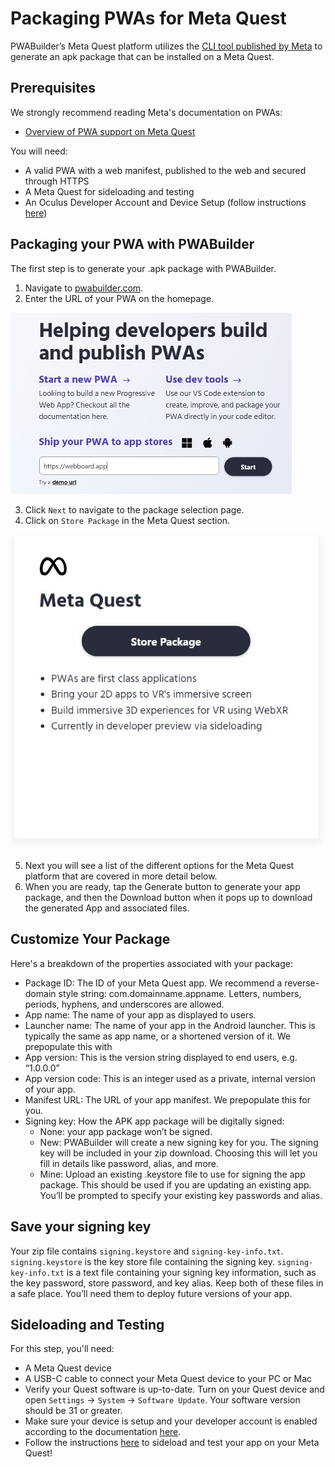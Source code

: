 # Packaging PWAs for Meta Quest

PWABuilder’s Meta Quest platform utilizes the [CLI tool published by Meta](https://developer.oculus.com/documentation/web/pwa-packaging/) to generate an apk package that can be installed on a Meta Quest.

## Prerequisites

We strongly recommend reading Meta's documentation on PWAs:
- [Overview of PWA support on Meta Quest](https://developer.oculus.com/pwa/)

You will need: 
* A valid PWA with a web manifest, published to the web and secured through HTTPS
* A Meta Quest for sideloading and testing
* An Oculus Developer Account and Device Setup (follow instructions [here](https://developer.oculus.com/documentation/native/android/mobile-device-setup/))

## Packaging your PWA with PWABuilder

The first step is to generate your .apk package with PWABuilder.

1. Navigate to [pwabuilder.com](https://pwabuilder.com).
2. Enter the URL of your PWA on the homepage.

<div class="docs-image">
    <img src="../assets/builder/meta/url.jpg" alt="Homepage of pwabuilder.com" width=450>
</div>

3. Click `Next` to navigate to the package selection page.
4. Click on `Store Package` in the Meta Quest section.
   
<div class="docs-image">
    <img src="../assets/builder/meta/store_package.jpg" alt="Meta Store package option on pwabuilder.com" width=550>
</div>

5. Next you will see a list of the different options for the Meta Quest platform that are covered in more detail below.
6. When you are ready, tap the Generate button to generate your app package, and then the Download button when it pops up to download the generated App and associated files.

## Customize Your Package

Here's a breakdown of the properties associated with your package:

* Package ID: The ID of your Meta Quest app. We recommend a reverse-domain style string: com.domainname.appname. Letters, numbers, periods, hyphens, and underscores are allowed.
* App name: The name of your app as displayed to users.
* Launcher name: The name of your app in the Android launcher. This is typically the same as app name, or a shortened version of it. We prepopulate this with 
* App version: This is the version string displayed to end users, e.g. “1.0.0.0”
* App version code: This is an integer used as a private, internal version of your app.
* Manifest URL: The URL of your app manifest. We prepopulate this for you.
* Signing key: How the APK app package will be digitally signed:
  - None: your app package won’t be signed. 
  - New: PWABuilder will create a new signing key for you. The signing key will be included in your zip download. Choosing this will let you fill in details like password, alias, and more.
  - Mine: Upload an existing .keystore file to use for signing the app package. This should be used if you are updating an existing app. You’ll be prompted to specify your existing key passwords and alias.

    
## Save your signing key
Your zip file contains ```signing.keystore``` and ```signing-key-info.txt```. ```signing.keystore``` is the key store file containing the signing key.
```signing-key-info.txt``` is a text file containing your signing key information, such as the key password, store password, and key alias.
Keep both of these files in a safe place. You’ll need them to deploy future versions of your app. 

## Sideloading and Testing

For this step, you'll need:

- A Meta Quest device
- A USB-C cable to connect your Meta Quest device to your PC or Mac
- Verify your Quest software is up-to-date. Turn on your Quest device and open `Settings` -> `System` -> `Software Update`.  Your software version should be 31 or greater.
- Make sure your device is setup and your developer account is enabled according to the documentation [here](https://developer.oculus.com/documentation/native/android/mobile-device-setup/). 
- Follow the instructions [here](https://developer.oculus.com/documentation/web/pwa-packaging/#sideload-your-pwa-to-test) to sideload and test your app on your Meta Quest!
